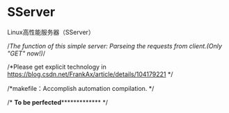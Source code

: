 # SServer
Linux高性能服务器（SServer）


/*The function of this simple server: Parseing the requests from client.(Only "GET" now!)*/

/*Please get explicit technology in https://blog.csdn.net/FrankAx/article/details/104179221 */


/*makefile：Accomplish automation compilation. */

/*
**************************************To be perfected***************************************************
*/

